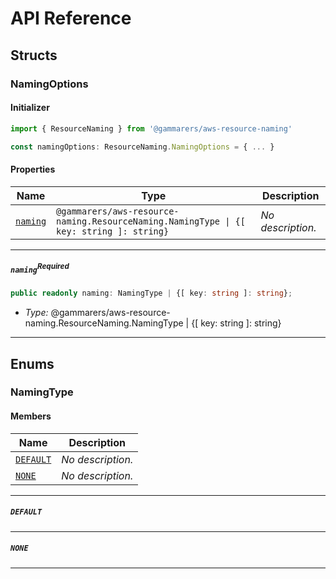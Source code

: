 # API Reference <a name="API Reference" id="api-reference"></a>


## Structs <a name="Structs" id="Structs"></a>

### NamingOptions <a name="NamingOptions" id="@gammarers/aws-resource-naming.ResourceNaming.NamingOptions"></a>

#### Initializer <a name="Initializer" id="@gammarers/aws-resource-naming.ResourceNaming.NamingOptions.Initializer"></a>

```typescript
import { ResourceNaming } from '@gammarers/aws-resource-naming'

const namingOptions: ResourceNaming.NamingOptions = { ... }
```

#### Properties <a name="Properties" id="Properties"></a>

| **Name** | **Type** | **Description** |
| --- | --- | --- |
| <code><a href="#@gammarers/aws-resource-naming.ResourceNaming.NamingOptions.property.naming">naming</a></code> | <code>@gammarers/aws-resource-naming.ResourceNaming.NamingType \| {[ key: string ]: string}</code> | *No description.* |

---

##### `naming`<sup>Required</sup> <a name="naming" id="@gammarers/aws-resource-naming.ResourceNaming.NamingOptions.property.naming"></a>

```typescript
public readonly naming: NamingType | {[ key: string ]: string};
```

- *Type:* @gammarers/aws-resource-naming.ResourceNaming.NamingType | {[ key: string ]: string}

---



## Enums <a name="Enums" id="Enums"></a>

### NamingType <a name="NamingType" id="@gammarers/aws-resource-naming.ResourceNaming.NamingType"></a>

#### Members <a name="Members" id="Members"></a>

| **Name** | **Description** |
| --- | --- |
| <code><a href="#@gammarers/aws-resource-naming.ResourceNaming.NamingType.DEFAULT">DEFAULT</a></code> | *No description.* |
| <code><a href="#@gammarers/aws-resource-naming.ResourceNaming.NamingType.NONE">NONE</a></code> | *No description.* |

---

##### `DEFAULT` <a name="DEFAULT" id="@gammarers/aws-resource-naming.ResourceNaming.NamingType.DEFAULT"></a>

---


##### `NONE` <a name="NONE" id="@gammarers/aws-resource-naming.ResourceNaming.NamingType.NONE"></a>

---

